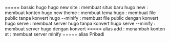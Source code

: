 ===== bassic hugo
hugo new site <nameSite> : membuat situs baru
hugo new <slug> : membuat konten
hugo new theme <nameTheme> : membuat tema
hugo : membuat file public tanpa konvert
hugo --minify : membuat file public dengan konvert
hugo serve : membuat server hugo tanpa konvert
hugo serve --minify : membuat server hugo dengan konvert
===== alias
add : menambah konten
st : membuat server minify
===== alias Pribadi

